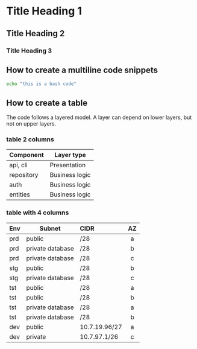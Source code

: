 # Title Heading 1
## Title Heading 2
### Title Heading 3

## How to create a multiline code snippets
```bash
echo "this is a bash code"
```

## How to create a table

The code follows a layered model. A layer can depend on lower layers, but not
on upper layers.

### table 2 columns 
| Component | Layer type      |
|----------------------|-----------------|
| api, cli             | Presentation    |
| repository           | Business logic  |
| auth                 | Business logic  |
| entities             | Business logic  |


### table with 4 columns 
Env| Subnet | CIDR | AZ
--- | --- | :--- | :---:
prd | public | /28 | a
prd | private database | /28 | b
prd | private database | /28 | c
stg | public | /28 | b
stg | private database | /28 | c
tst | public | /28 | a
tst | public | /28 | b
tst | private database | /28 | a
tst | private database | /28 | b
dev | public | 10.7.19.96/27 | a
dev | private | 10.7.97.1/26 | c

